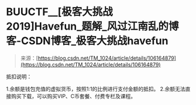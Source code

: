 <!--yml
category: 未分类
date: 2022-04-26 14:38:02
-->

# BUUCTF__[极客大挑战 2019]Havefun_题解_风过江南乱的博客-CSDN博客_极客大挑战havefun

> 来源：[https://blog.csdn.net/TM_1024/article/details/106164879](https://blog.csdn.net/TM_1024/article/details/106164879)

抵扣说明：

1.余额是钱包充值的虚拟货币，按照1:1的比例进行支付金额的抵扣。
2.余额无法直接购买下载，可以购买VIP、C币套餐、付费专栏及课程。